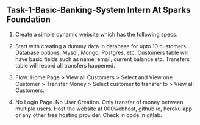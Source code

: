 ## Task-1-Basic-Banking-System Intern At Sparks Foundation

1. Create a simple dynamic website which has the following specs.

2. Start with creating a dummy data in database for upto 10 customers. Database options: Mysql, Mongo, Postgres, etc. Customers table will have basic fields such as name, email, current balance etc. Transfers table will record all transfers happened.

3. Flow: Home Page > View all Customers > Select and View one Customer > Transfer Money > Select customer to transfer to > View all Customers.

4. No Login Page. No User Creation. Only transfer of money between multiple users. Host the website at 000webhost, github.io, heroku app or any other free hosting provider. Check in code in gitlab.
